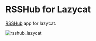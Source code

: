 # RSSHub for Lazycat

[RSSHub](https://rsshub.app) app for lazycat.

![rsshub_lazycat](https://image.pseudoyu.com/images/rsshub_lazycat.png)
